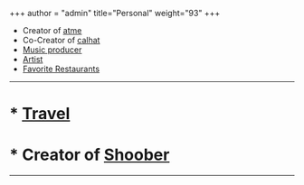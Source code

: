 +++
author = "admin"
title="Personal"
weight="93"
+++

* Creator of [<u>atme</u>](/atme/)
* Co-Creator of [<u>calhat</u>](/calhat/)
* [<u>Music producer</u>](/music/)</u>
* [<u>Artist</u>](/art/)
* [<u>Favorite Restaurants</u>](/food/)


---
# * [<u>Travel</u>](/travel/)
# * Creator of [<u>Shoober</u>](/shoober/)
--- 
